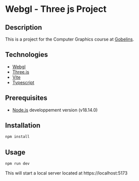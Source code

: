 # Webgl - Three js Project

## Description
This is a project for the Computer Graphics course at [Gobelins]("https://www.gobelins.fr/").

## Technologies

- [Webgl]("https://www.khronos.org/webgl/")
- [Three.js]("https://threejs.org/")
- [Vite]("https://vitejs.dev/")
- [Typescript]("https://www.typescriptlang.org/")


## Prerequisites

- [Node.js]("https://nodejs.org") developpement version (v18.14.0)

## Installation

```bash
npm install
```

## Usage

```bash
npm run dev
```
This will start a local server located at https://localhost:5173